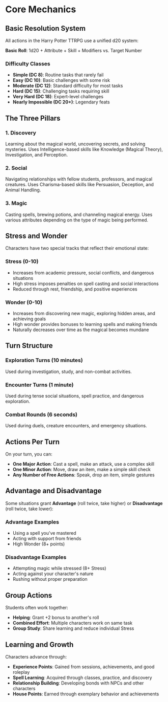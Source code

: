 # Core Mechanics

## Basic Resolution System

All actions in the Harry Potter TTRPG use a unified d20 system:

**Basic Roll**: 1d20 + Attribute + Skill + Modifiers vs. Target Number

### Difficulty Classes
- **Simple (DC 8)**: Routine tasks that rarely fail
- **Easy (DC 10)**: Basic challenges with some risk
- **Moderate (DC 12)**: Standard difficulty for most tasks
- **Hard (DC 15)**: Challenging tasks requiring skill
- **Very Hard (DC 18)**: Expert-level challenges
- **Nearly Impossible (DC 20+)**: Legendary feats

## The Three Pillars

### 1. Discovery
Learning about the magical world, uncovering secrets, and solving mysteries. Uses Intelligence-based skills like Knowledge (Magical Theory), Investigation, and Perception.

### 2. Social
Navigating relationships with fellow students, professors, and magical creatures. Uses Charisma-based skills like Persuasion, Deception, and Animal Handling.

### 3. Magic
Casting spells, brewing potions, and channeling magical energy. Uses various attributes depending on the type of magic being performed.

## Stress and Wonder

Characters have two special tracks that reflect their emotional state:

### Stress (0-10)
- Increases from academic pressure, social conflicts, and dangerous situations
- High stress imposes penalties on spell casting and social interactions
- Reduced through rest, friendship, and positive experiences

### Wonder (0-10)
- Increases from discovering new magic, exploring hidden areas, and achieving goals
- High wonder provides bonuses to learning spells and making friends
- Naturally decreases over time as the magical becomes mundane

## Turn Structure

### Exploration Turns (10 minutes)
Used during investigation, study, and non-combat activities.

### Encounter Turns (1 minute)
Used during tense social situations, spell practice, and dangerous exploration.

### Combat Rounds (6 seconds)
Used during duels, creature encounters, and emergency situations.

## Actions Per Turn

On your turn, you can:
- **One Major Action**: Cast a spell, make an attack, use a complex skill
- **One Minor Action**: Move, draw an item, make a simple skill check
- **Any Number of Free Actions**: Speak, drop an item, simple gestures

## Advantage and Disadvantage

Some situations grant **Advantage** (roll twice, take higher) or **Disadvantage** (roll twice, take lower):

### Advantage Examples
- Using a spell you've mastered
- Acting with support from friends
- High Wonder (8+ points)

### Disadvantage Examples
- Attempting magic while stressed (8+ Stress)
- Acting against your character's nature
- Rushing without proper preparation

## Group Actions

Students often work together:
- **Helping**: Grant +2 bonus to another's roll
- **Combined Effort**: Multiple characters work on same task
- **Group Study**: Share learning and reduce individual Stress

## Learning and Growth

Characters advance through:
- **Experience Points**: Gained from sessions, achievements, and good roleplay
- **Spell Learning**: Acquired through classes, practice, and discovery
- **Relationship Building**: Developing bonds with NPCs and other characters
- **House Points**: Earned through exemplary behavior and achievements